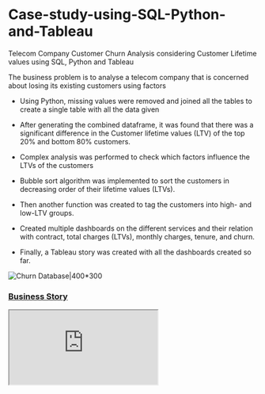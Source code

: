 # Case-study-using-SQL-Python-and-Tableau
Telecom Company Customer Churn Analysis considering Customer Lifetime values using SQL, Python and Tableau


The business problem is to analyse a telecom company that is concerned about losing its existing customers using factors

-   Using Python, missing values were removed and joined all the tables to create a single table with all the data given
-   After generating the combined dataframe, it was found that there was a significant difference in the Customer lifetime values (LTV) of the top 20% and           bottom 80% customers.
-   Complex analysis was performed to check which factors influence the LTVs of the customers

-   Bubble sort algorithm was implemented to sort the customers in decreasing order of their lifetime values (LTVs).
-   Then another function was created to tag the customers into high- and low-LTV groups.

-   Created multiple dashboards on the different services and their relation with contract, total charges (LTVs), monthly charges, tenure, and churn.
-   Finally, a Tableau story was created with all the dashboards created so far.


![Churn Database|400*300](https://user-images.githubusercontent.com/118935216/219642009-d114ea75-00ab-41b3-9971-c563b4dbd4b8.jpg)

### [Business Story](https://paavan-showri.github.io/Case-study-using-SQL-Python-and-Tableau/)

<iframe src="https://paavan-showri.github.io/Case-study-using-SQL-Python-and-Tableau/"></iframe> 


